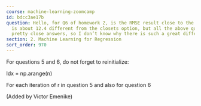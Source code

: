 ```yaml
---
course: machine-learning-zoomcamp
id: bdcc3ae17b
question: Hello, for Q6 of homework 2, is the RMSE result close to the options? Mine
  is about 12.4 different from the closets option, but all the above questions I have
  pretty close answers, so I don’t know why there is such a great difference in Q6…
section: 2. Machine Learning for Regression
sort_order: 970
---
```


For questions 5 and 6, do not forget to reinitialize:

Idx = np.arange(n)

For each iteration of r in question 5 and also for question 6

(Added by Victor Emenike)

